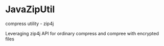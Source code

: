 JavaZipUtil
===========

compress utility - zip4j

Leveraging zip4j API for ordinary compress and compree with encrypted files
